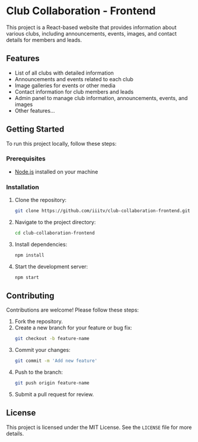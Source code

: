 # Club Collaboration - Frontend

This project is a React-based website that provides information about various clubs, including announcements, events, images, and contact details for members and leads.

## Features

- List of all clubs with detailed information
- Announcements and events related to each club
- Image galleries for events or other media
- Contact information for club members and leads
- Admin panel to manage club information, announcements, events, and images
- Other features...

## Getting Started

To run this project locally, follow these steps:

### Prerequisites

- [Node.js](https://nodejs.org/) installed on your machine

### Installation

1. Clone the repository:
   ```bash
   git clone https://github.com/iiitv/club-collaboration-frontend.git
   ```
2. Navigate to the project directory:
   ```bash
   cd club-collaboration-frontend
   ```
3. Install dependencies:
   ```bash
   npm install
   ```
4. Start the development server:
   ```bash
   npm start
   ```

## Contributing

Contributions are welcome! Please follow these steps:

   1. Fork the repository.
   2. Create a new branch for your feature or bug fix:
      ```bash
      git checkout -b feature-name
      ```
   3. Commit your changes:
      ```bash
      git commit -m 'Add new feature'
      ```
   4. Push to the branch:
      ```bash
      git push origin feature-name
      ```
   5. Submit a pull request for review.

## License

This project is licensed under the MIT License. See the `LICENSE` file for more details.
